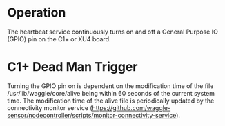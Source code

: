 <!--
waggle_topic=IGNORE
-->

# Operation

The heartbeat service continuously turns on and off a General Purpose IO (GPIO) pin on the C1+ or XU4 board.

# C1+ Dead Man Trigger

Turning the GPIO pin on is dependent on the modification time of the file
/usr/lib/waggle/core/alive being within 60 seconds of the current system
time. The modification time of the alive file is periodically updated by the
connectivity monitor service (https://github.com/waggle-sensor/nodecontroller/scripts/monitor-connectivity-service).
